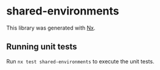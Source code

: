 # shared-environments

This library was generated with [Nx](https://nx.dev).


## Running unit tests

Run `nx test shared-environments` to execute the unit tests.


